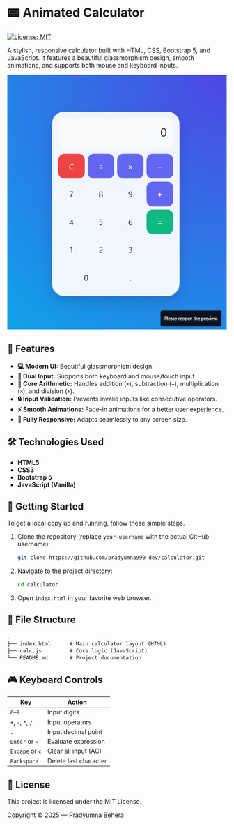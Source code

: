 # 📟 Animated Calculator

[![License: MIT](https://img.shields.io/badge/License-MIT-yellow.svg)](https://opensource.org/licenses/MIT)

A stylish, responsive calculator built with HTML, CSS, Bootstrap 5, and JavaScript. It features a beautiful glassmorphism design, smooth animations, and supports both mouse and keyboard inputs.

![Calculator Preview](img//image.png)

## 🚀 Features

- **💻 Modern UI:** Beautiful glassmorphism design.
- **🎯 Dual Input:** Supports both keyboard and mouse/touch input.
- **🧠 Core Arithmetic:** Handles addition (`+`), subtraction (`−`), multiplication (`×`), and division (`÷`).
- **🔒 Input Validation:** Prevents invalid inputs like consecutive operators.
- **⚡ Smooth Animations:** Fade-in animations for a better user experience.
- **📱 Fully Responsive:** Adapts seamlessly to any screen size.

## 🛠️ Technologies Used

- **HTML5**
- **CSS3**
- **Bootstrap 5**
- **JavaScript (Vanilla)**

## 🏁 Getting Started

To get a local copy up and running, follow these simple steps.

1.  Clone the repository (replace `your-username` with the actual GitHub username):
    ```sh
    git clone https://github.com/pradyumna990-dev/calculator.git
    ```
2.  Navigate to the project directory:
    ```sh
    cd calculator
    ```
3.  Open `index.html` in your favorite web browser.

## 📂 File Structure

```
.
├── index.html      # Main calculator layout (HTML)
├── calc.js         # Core logic (JavaScript)
└── README.md       # Project documentation
```

## 🎮 Keyboard Controls

| Key                | Action                |
| ------------------ | --------------------- |
| `0`–`9`            | Input digits          |
| `+`, `-`, `*`, `/` | Input operators       |
| `.`                | Input decimal point   |
| `Enter` or `=`     | Evaluate expression   |
| `Escape` or `c`    | Clear all input (AC)  |
| `Backspace`        | Delete last character |

## 📄 License

This project is licensed under the MIT License.

Copyright © 2025 — Pradyumna Behera
